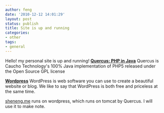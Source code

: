 ```yaml
---
author: feng
date: '2010-12-12 14:01:29'
layout: post
status: publish
title: Site is up and running
categories:
- other
tags:
- general
---
```


Hello! my personal site is up and running!
**[Quercus: PHP in Java](http://quercus.caucho.com/ "quercus")**
Quercus is Caucho Technology's 100% Java implementation of PHP5
released under the Open Source GPL license

**[Wordpress](http://wordpress.org)**
WordPress is web software you can use to create a beautiful website
or blog. We like to say that WordPress is both free and priceless
at the same time.

[sheneng.me](http://shenfeng.me) runs on wordpress, which runs on
tomcat by Quercus. I will use it to make note.


